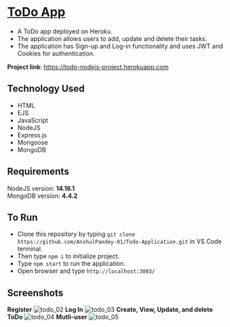 # <a href="https://todo-nodejs-project.herokuapp.com/">ToDo App</a>

* A ToDo app deployed on Heroku.
* The application allows users to add, update and delete their tasks.
* The application has Sign-up and Log-in functionality and uses JWT and Cookies for authentication.

<b>Project link</b>: <a href="https://todo-nodejs-project.herokuapp.com/">https://todo-nodejs-project.herokuapp.com</a>

## Technology Used
* HTML
* EJS
* JavaScript
* NodeJS
* Express.js
* Mongoose
* MongoDB

## Requirements
NodeJS version: **14.16.1**<br/>
MongoDB version: **4.4.2**

## To Run
* Clone this repository by typing ```git clone https://github.com/AnshulPandey-01/Todo-Application.git``` in VS Code terminal.
* Then type ```npm i``` to initialize project.
* Type ```npm start``` to run the application.
* Open browser and type ```http://localhost:3003/```

## Screenshots
**Register**
![todo_02](https://user-images.githubusercontent.com/55765572/125174813-84ff0d00-e1e5-11eb-9ea3-b11aac491661.png)
**Log In**
![todo_03](https://user-images.githubusercontent.com/55765572/125174814-84ff0d00-e1e5-11eb-83cb-6339ec935162.png)
**Create, View, Update, and delete ToDo**
![todo_04](https://user-images.githubusercontent.com/55765572/125174811-83354980-e1e5-11eb-9114-fce9d5791316.png)
**Mutli-user**
![todo_05](https://user-images.githubusercontent.com/55765572/125174812-84667680-e1e5-11eb-90eb-3868849c7158.png)

